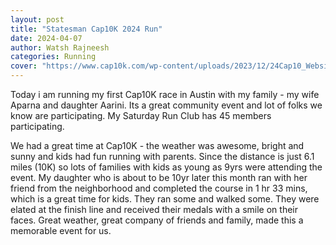 ```yaml
---
layout: post
title: "Statesman Cap10K 2024 Run"
date: 2024-04-07
author: Watsh Rajneesh
categories: Running
cover: "https://www.cap10k.com/wp-content/uploads/2023/12/24Cap10_Website_Swag.png"
---
```

Today i am running my first Cap10K race in Austin with my family - my wife Aparna and daughter Aarini. Its a great community event and lot of folks we know are participating. My Saturday Run Club has 45 members participating. 

We had a great time at Cap10K - the weather was awesome, bright and sunny and kids had fun running with parents. Since the distance is just 6.1 miles (10K) so lots of families with kids as young as 9yrs were attending the event. My daughter who is about to be 10yr later this month ran with her friend from the neighborhood and completed the course in 1 hr 33 mins, which is a great time for kids. They ran some and walked some. They were elated at the finish line and received their medals with a smile on their faces. Great weather, great company of friends and family, made this a memorable event for us.
